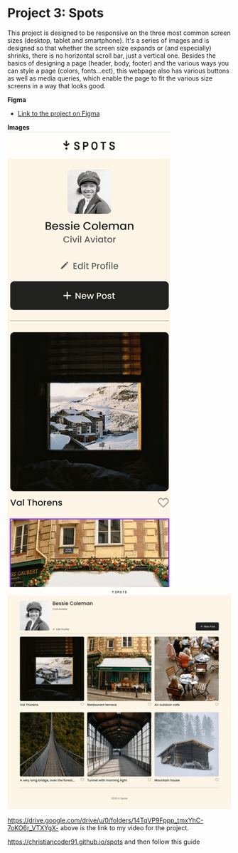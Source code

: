 # Project 3: Spots

This project is designed to be responsive on the three most common screen sizes (desktop, tablet and smartphone). It's a series of images and is designed so that whether the screen size expands or (and especially) shrinks, there is no horizontal scroll bar, just a vertical one.
Besides the basics of designing a page (header, body, footer) and the various ways you can style a page (colors, fonts...ect), this webpage also has various buttons as well as media queries, which enable the page to fit the various size screens in a way that looks good.

**Figma**

- [Link to the project on Figma](https://www.figma.com/file/BBNm2bC3lj8QQMHlnqRsga/Sprint-3-Project-%E2%80%94-Spots?type=design&node-id=2%3A60&mode=design&t=afgNFybdorZO6cQo-1)

**Images**  
 ![alt text](./images%20/demo/example%201.png)
![alt text](./images%20/demo/example%202.png)

[def]: ./images/demo/example%201.png
[def2]: ./images%20/demo/example%202.png

https://drive.google.com/drive/u/0/folders/14TqVP9Fppp_tmxYhC-7oKO6r_VTXYgX-
above is the link to my video for the project.

https://christiancoder91.github.io/spots and then follow this guide
